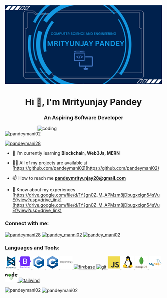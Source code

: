 ![lgo](https://github.com/pandeymani02/pandeymani02/blob/main/Blue%20and%20White%20Neon%20Tech%20Online%20Sale%20Cyber%20Monday%20Banner.png)
<h1 align="center">Hi 👋, I'm Mrityunjay Pandey</h1>
<h3 align="center">An Aspiring Software Developer</h3>

<img align="right" alt="coding" width="400" src="https://media4.giphy.com/media/2IudUHdI075HL02Pkk/giphy.gif?cid=6c09b952wg3w1yx0hklpjnevflw5h6ela30g2thixrcvytrq&ep=v1_gifs_search&rid=giphy.gif&ct=g">

<p align="left"> <img src="https://komarev.com/ghpvc/?username=pandeymani02&label=Profile%20views&color=0e75b6&style=flat" alt="pandeymani02" /> </p>

<p align="left"> <a href="https://twitter.com/pandeymani28" target="blank"><img src="https://img.shields.io/twitter/follow/pandeymani28?logo=twitter&style=for-the-badge" alt="pandeymani28" /></a> </p>

- 🌱 I’m currently learning **Blockchain, Web3Js, MERN**

- 👨‍💻 All of my projects are available at [https://github.com/pandeymani02](https://github.com/pandeymani02)

- 📫 How to reach me **pandeymrityunjay28@gmail.com**

- 📄 Know about my experiences [https://drive.google.com/file/d/1Y2gn0Z_M_APMzm8jDbugxxIgn54sVuEf/view?usp=drive_link](https://drive.google.com/file/d/1Y2gn0Z_M_APMzm8jDbugxxIgn54sVuEf/view?usp=drive_link)

<h3 align="left">Connect with me:</h3>
<p align="left">
<a href="https://twitter.com/pandeymani28" target="blank"><img align="center" src="https://raw.githubusercontent.com/rahuldkjain/github-profile-readme-generator/master/src/images/icons/Social/twitter.svg" alt="pandeymani28" height="30" width="40" /></a>
<a href="https://instagram.com/pandey_manni02" target="blank"><img align="center" src="https://raw.githubusercontent.com/rahuldkjain/github-profile-readme-generator/master/src/images/icons/Social/instagram.svg" alt="pandey_manni02" height="30" width="40" /></a>
<a href="https://www.leetcode.com/pandey_mani02" target="blank"><img align="center" src="https://raw.githubusercontent.com/rahuldkjain/github-profile-readme-generator/master/src/images/icons/Social/leet-code.svg" alt="pandey_mani02" height="30" width="40" /></a>
</p>

<h3 align="left">Languages and Tools:</h3>
<p align="left"> <a href="https://backbonejs.org" target="_blank" rel="noreferrer"> <img src="https://raw.githubusercontent.com/devicons/devicon/master/icons/backbonejs/backbonejs-original-wordmark.svg" alt="backbonejs" width="40" height="40"/> </a> <a href="https://getbootstrap.com" target="_blank" rel="noreferrer"> <img src="https://raw.githubusercontent.com/devicons/devicon/master/icons/bootstrap/bootstrap-plain-wordmark.svg" alt="bootstrap" width="40" height="40"/> </a> <a href="https://www.cprogramming.com/" target="_blank" rel="noreferrer"> <img src="https://raw.githubusercontent.com/devicons/devicon/master/icons/c/c-original.svg" alt="c" width="40" height="40"/> </a> <a href="https://www.w3schools.com/cpp/" target="_blank" rel="noreferrer"> <img src="https://raw.githubusercontent.com/devicons/devicon/master/icons/cplusplus/cplusplus-original.svg" alt="cplusplus" width="40" height="40"/> </a> <a href="https://expressjs.com" target="_blank" rel="noreferrer"> <img src="https://raw.githubusercontent.com/devicons/devicon/master/icons/express/express-original-wordmark.svg" alt="express" width="40" height="40"/> </a> <a href="https://firebase.google.com/" target="_blank" rel="noreferrer"> <img src="https://www.vectorlogo.zone/logos/firebase/firebase-icon.svg" alt="firebase" width="40" height="40"/> </a> <a href="https://git-scm.com/" target="_blank" rel="noreferrer"> <img src="https://www.vectorlogo.zone/logos/git-scm/git-scm-icon.svg" alt="git" width="40" height="40"/> </a> <a href="https://developer.mozilla.org/en-US/docs/Web/JavaScript" target="_blank" rel="noreferrer"> <img src="https://raw.githubusercontent.com/devicons/devicon/master/icons/javascript/javascript-original.svg" alt="javascript" width="40" height="40"/> </a> <a href="https://www.linux.org/" target="_blank" rel="noreferrer"> <img src="https://raw.githubusercontent.com/devicons/devicon/master/icons/linux/linux-original.svg" alt="linux" width="40" height="40"/> </a> <a href="https://www.mongodb.com/" target="_blank" rel="noreferrer"> <img src="https://raw.githubusercontent.com/devicons/devicon/master/icons/mongodb/mongodb-original-wordmark.svg" alt="mongodb" width="40" height="40"/> </a> <a href="https://www.mysql.com/" target="_blank" rel="noreferrer"> <img src="https://raw.githubusercontent.com/devicons/devicon/master/icons/mysql/mysql-original-wordmark.svg" alt="mysql" width="40" height="40"/> </a> <a href="https://nodejs.org" target="_blank" rel="noreferrer"> <img src="https://raw.githubusercontent.com/devicons/devicon/master/icons/nodejs/nodejs-original-wordmark.svg" alt="nodejs" width="40" height="40"/> </a> <a href="https://tailwindcss.com/" target="_blank" rel="noreferrer"> <img src="https://www.vectorlogo.zone/logos/tailwindcss/tailwindcss-icon.svg" alt="tailwind" width="40" height="40"/> </a> </p>

<p><img align="left" src="https://github-readme-stats.vercel.app/api/top-langs?username=pandeymani02&show_icons=true&locale=en&layout=compact" alt="pandeymani02" /></p>

<p>&nbsp;<img align="center" src="https://github-readme-stats.vercel.app/api?username=pandeymani02&show_icons=true&locale=en" alt="pandeymani02" /></p>
